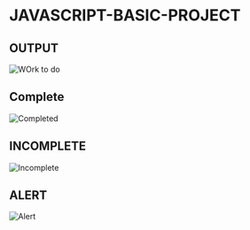 # JAVASCRIPT-BASIC-PROJECT

## OUTPUT

![WOrk to do](https://github.com/Javith-farkhan/JAVASCRIPT-BASIC-PROJECT/assets/94296805/fb5727c3-91f1-4387-b6a4-499a42cb509f)

## Complete

![Completed](https://github.com/Javith-farkhan/JAVASCRIPT-BASIC-PROJECT/assets/94296805/07c65f35-077b-4486-a221-c04f6bb3c5e1)

## INCOMPLETE

![Incomplete](https://github.com/Javith-farkhan/JAVASCRIPT-BASIC-PROJECT/assets/94296805/019c8632-27ab-4b2d-8935-58be2179639a)

## ALERT

![Alert](https://github.com/Javith-farkhan/JAVASCRIPT-BASIC-PROJECT/assets/94296805/470d8588-b3dd-4cb5-9fb3-94848fabac8f)


